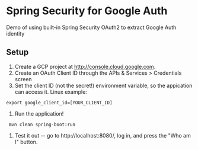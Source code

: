 # Spring Security for Google Auth
Demo of using built-in Spring Security OAuth2 to extract Google Auth identity

## Setup
1. Create a GCP project at http://console.cloud.google.com.
1. Create an OAuth Client ID through the APIs & Services > Credentials screen
1. Set the client ID (not the secret!) environment variable, so the appication can access it. 
   Linux example:
  ```
  export google_client_id=[YOUR_CLIENT_ID]
  ```
1. Run the application!
  ```
   mvn clean spring-boot:run
  ```
1. Test it out -- go to http://localhost:8080/, log in, and press the "Who am I" button.